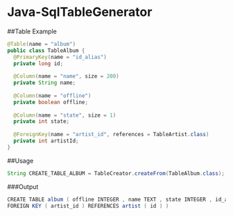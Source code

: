 # Java-SqlTableGenerator
##Table Example

  ```java
  @Table(name = "album")
  public class TableAlbum {
    @PrimaryKey(name = "id_alias")
    private long id;
    
    @Column(name = "name", size = 200)
    private String name;
    
    @Column(name = "offline")
    private boolean offline;
    
    @Column(name = "state", size = 1)
    private int state;
    
    @ForeignKey(name = "artist_id", references = TableArtist.class)
    private int artistId;
  }
  ```
  
##Usage  

 ```java
 String CREATE_TABLE_ALBUM = TableCreator.createFrom(TableAlbum.class);
 ```
###Output

```java
CREATE TABLE album ( offline INTEGER , name TEXT , state INTEGER , id_alias INTEGER PRIMARY KEY ,
FOREIGN KEY ( artist_id ) REFERENCES artist ( id ) )
```

 
 
 
